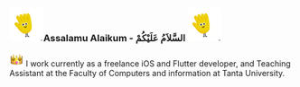  ###  <img src="assets\hello.gif" width="60" height="60" />Assalamu Alaikum - السَّلاَمُ عَلَيْكُمْ <img src="assets\hello.gif" width="60" height="60" />

<img src="assets\info.gif" width="25" height="25" /> I work currently as a freelance iOS and Flutter developer, and Teaching Assistant at the Faculty of Computers and information at Tanta University.


<!--
**Mohanedy98/Mohanedy98** is a ✨ _special_ ✨ repository because its `README.md` (this file) appears on your GitHub profile.

Here are some ideas to get you started:

- 🔭 I’m currently working on ...
- 🌱 I’m currently learning ...
- 👯 I’m looking to collaborate on ...
- 🤔 I’m looking for help with ...
- 💬 Ask me about ...
- 📫 How to reach me: ...
- 😄 Pronouns: ...
- ⚡ Fun fact: ...
-->
